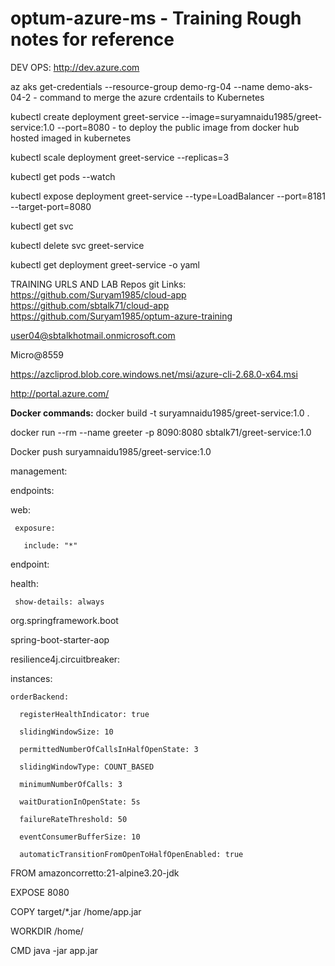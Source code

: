 # optum-azure-ms - Training Rough notes for reference
DEV OPS:
http://dev.azure.com

az aks get-credentials --resource-group demo-rg-04 --name demo-aks-04-2 - command to merge the azure crdentails to Kubernetes

kubectl create deployment greet-service --image=suryamnaidu1985/greet-service:1.0 --port=8080 - to deploy the public image from docker hub hosted imaged in kubernetes

kubectl scale deployment greet-service --replicas=3

kubectl get pods --watch

kubectl expose deployment greet-service --type=LoadBalancer --port=8181 --target-port=8080

kubectl get svc

kubectl delete svc greet-service

kubectl get deployment greet-service -o yaml

TRAINING URLS AND LAB Repos git Links:
https://github.com/Suryam1985/cloud-app
https://github.com/sbtalk71/cloud-app
https://github.com/Suryam1985/optum-azure-training

user04@sbtalkhotmail.onmicrosoft.com

Micro@8559

https://azcliprod.blob.core.windows.net/msi/azure-cli-2.68.0-x64.msi

http://portal.azure.com/


**Docker commands:**
docker build -t suryamnaidu1985/greet-service:1.0 .

docker run --rm --name greeter -p 8090:8080 sbtalk71/greet-service:1.0

Docker push suryamnaidu1985/greet-service:1.0

management:

 endpoints:

   web:

     exposure:

       include: "*"

 endpoint:

   health:

     show-details: always

<dependency>

<groupId>org.springframework.boot</groupId>

<artifactId>spring-boot-starter-aop</artifactId>

</dependency>


resilience4j.circuitbreaker:

  instances:

    orderBackend:

      registerHealthIndicator: true

      slidingWindowSize: 10

      permittedNumberOfCallsInHalfOpenState: 3

      slidingWindowType: COUNT_BASED

      minimumNumberOfCalls: 3

      waitDurationInOpenState: 5s

      failureRateThreshold: 50

      eventConsumerBufferSize: 10

      automaticTransitionFromOpenToHalfOpenEnabled: true



FROM amazoncorretto:21-alpine3.20-jdk

 EXPOSE 8080

 COPY target/*.jar /home/app.jar

 WORKDIR /home/

 CMD java -jar app.jar
